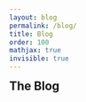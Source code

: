 ```yaml
---
layout: blog
permalink: /blog/
title: Blog
order: 100
mathjax: true
invisible: true
---
```


<h2 style="margin-bottom: 7px; margin-top:10px" >  The Blog </h2>



